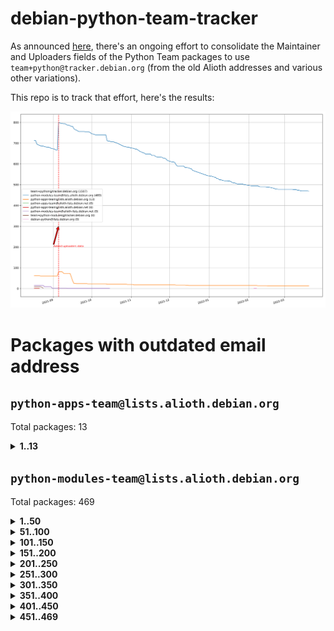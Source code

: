 # debian-python-team-tracker



As announced [here](https://lists.debian.org/debian-python/2021/08/msg00006.html), there's an ongoing effort to consolidate the Maintainer and Uploaders fields of the Python Team packages to use `team+python@tracker.debian.org` (from the old Alioth addresses and various other variations).



This repo is to track that effort, here's the results:



![Python team emails](images/python_team_emails.svg)


# Packages with outdated email address

## `python-apps-team@lists.alioth.debian.org`
Total packages: 13
<details>
<summary><b>1..13</b></summary>


| # | Package | Version |
| --- | --- | --- |
| 1 | [ctop](https://tracker.debian.org/ctop) | 1.0.0-2.1 |
| 2 | [db2twitter](https://tracker.debian.org/db2twitter) | 0.6-1.1 |
| 3 | [dodgy](https://tracker.debian.org/dodgy) | 0.1.9-3 |
| 4 | [etm](https://tracker.debian.org/etm) | 3.2.30-1.1 |
| 5 | [freealchemist](https://tracker.debian.org/freealchemist) | 0.5-1.1 |
| 6 | [kanboard-cli](https://tracker.debian.org/kanboard-cli) | 0.0.2-1.1 |
| 7 | [lightyears](https://tracker.debian.org/lightyears) | 1.4-2 |
| 8 | [pipenv](https://tracker.debian.org/pipenv) | 11.9.0-1.1 |
| 9 | [prospector](https://tracker.debian.org/prospector) | 1.1.7-2 |
| 10 | [pybik](https://tracker.debian.org/pybik) | 3.0-3.1 |
| 11 | [retweet](https://tracker.debian.org/retweet) | 0.10-1.1 |
| 12 | [sinntp](https://tracker.debian.org/sinntp) | 1.6-1.2 |
| 13 | [smem](https://tracker.debian.org/smem) | 1.5-1.1 |
</details>

## `python-modules-team@lists.alioth.debian.org`
Total packages: 469
<details>
<summary><b>1..50</b></summary>


| # | Package | Version |
| --- | --- | --- |
| 1 | [anorack](https://tracker.debian.org/anorack) | 0.2.7-1 |
| 2 | [anosql](https://tracker.debian.org/anosql) | 1.0.1-1 |
| 3 | [asn1crypto](https://tracker.debian.org/asn1crypto) | 1.4.0-1 |
| 4 | [astral](https://tracker.debian.org/astral) | 1.6.1-2 |
| 5 | [authres](https://tracker.debian.org/authres) | 1.2.0-2 |
| 6 | [automat](https://tracker.debian.org/automat) | 20.2.0-1 |
| 7 | [azure-cosmos-table-python](https://tracker.debian.org/azure-cosmos-table-python) | 1.0.5+git20191025-5 |
| 8 | [bdist-nsi](https://tracker.debian.org/bdist-nsi) | 0.1.5-2 |
| 9 | [bernhard](https://tracker.debian.org/bernhard) | 0.2.6-2 |
| 10 | [betamax](https://tracker.debian.org/betamax) | 0.8.1-2 |
| 11 | [bibtexparser](https://tracker.debian.org/bibtexparser) | 1.1.0+ds-3 |
| 12 | [binaryornot](https://tracker.debian.org/binaryornot) | 0.4.4+dfsg-4 |
| 13 | [bitstruct](https://tracker.debian.org/bitstruct) | 8.9.0-1 |
| 14 | [case](https://tracker.debian.org/case) | 1.5.3+dfsg-3 |
| 15 | [cerealizer](https://tracker.debian.org/cerealizer) | 0.8.1-3 |
| 16 | [chardet](https://tracker.debian.org/chardet) | 4.0.0-1 |
| 17 | [chargebee-python](https://tracker.debian.org/chargebee-python) | 1.6.6-1 |
| 18 | [codicefiscale](https://tracker.debian.org/codicefiscale) | 0.9+ds0-2 |
| 19 | [colorclass](https://tracker.debian.org/colorclass) | 2.2.0-2.2 |
| 20 | [colorspacious](https://tracker.debian.org/colorspacious) | 1.1.2-2 |
| 21 | [commonmark](https://tracker.debian.org/commonmark) | 0.9.1-3 |
| 22 | [constantly](https://tracker.debian.org/constantly) | 15.1.0-2 |
| 23 | [contextlib2](https://tracker.debian.org/contextlib2) | 0.6.0.post1-1 |
| 24 | [cookiecutter](https://tracker.debian.org/cookiecutter) | 1.7.3-1 |
| 25 | [coreapi](https://tracker.debian.org/coreapi) | 2.3.3-4 |
| 26 | [coreschema](https://tracker.debian.org/coreschema) | 0.0.4-3 |
| 27 | [cov-core](https://tracker.debian.org/cov-core) | 1.15.0-3 |
| 28 | [cppy](https://tracker.debian.org/cppy) | 1.1.0-2 |
| 29 | [cram](https://tracker.debian.org/cram) | 0.7-4 |
| 30 | [cssutils](https://tracker.debian.org/cssutils) | 1.0.2-3 |
| 31 | [d2to1](https://tracker.debian.org/d2to1) | 0.2.12-2 |
| 32 | [debiancontributors](https://tracker.debian.org/debiancontributors) | 0.7.8-2 |
| 33 | [devpi-common](https://tracker.debian.org/devpi-common) | 3.2.2-1.1 |
| 34 | [django-ajax-selects](https://tracker.debian.org/django-ajax-selects) | 1.7.0-3 |
| 35 | [django-bitfield](https://tracker.debian.org/django-bitfield) | 1.9.6-2 |
| 36 | [django-dirtyfields](https://tracker.debian.org/django-dirtyfields) | 1.3.1-2 |
| 37 | [django-environ](https://tracker.debian.org/django-environ) | 0.4.4-2 |
| 38 | [django-filter](https://tracker.debian.org/django-filter) | 2.4.0-1 |
| 39 | [django-hvad](https://tracker.debian.org/django-hvad) | 1.8.0-1.1 |
| 40 | [django-js-reverse](https://tracker.debian.org/django-js-reverse) | 0.7.3-1.1 |
| 41 | [django-macaddress](https://tracker.debian.org/django-macaddress) | 1.5.0-2 |
| 42 | [django-memoize](https://tracker.debian.org/django-memoize) | 2.2.0+dfsg-1 |
| 43 | [django-nose](https://tracker.debian.org/django-nose) | 1.4.6-2.1 |
| 44 | [django-notification](https://tracker.debian.org/django-notification) | 1.2.0-3 |
| 45 | [django-pagination](https://tracker.debian.org/django-pagination) | 1.0.7-4 |
| 46 | [django-paintstore](https://tracker.debian.org/django-paintstore) | 0.2-4 |
| 47 | [django-picklefield](https://tracker.debian.org/django-picklefield) | 3.0.1-1 |
| 48 | [django-pipeline](https://tracker.debian.org/django-pipeline) | 1.6.14-3 |
| 49 | [django-simple-redis-admin](https://tracker.debian.org/django-simple-redis-admin) | 1.4.0-2 |
| 50 | [django-stronghold](https://tracker.debian.org/django-stronghold) | 0.3.0+debian-2 |
</details>
<details>
<summary><b>51..100</b></summary>

| # | Package | Version |
| --- | --- | --- |
| 51 | [django-webpack-loader](https://tracker.debian.org/django-webpack-loader) | 0.6.0-2 |
| 52 | [django-wkhtmltopdf](https://tracker.debian.org/django-wkhtmltopdf) | 3.3.0-1 |
| 53 | [django-xmlrpc](https://tracker.debian.org/django-xmlrpc) | 0.1.8-2 |
| 54 | [djangorestframework-api-key](https://tracker.debian.org/djangorestframework-api-key) | 2.0.0-2 |
| 55 | [dkimpy](https://tracker.debian.org/dkimpy) | 1.0.5-1 |
| 56 | [dnsdiag](https://tracker.debian.org/dnsdiag) | 2.0.2-1 |
| 57 | [dockerpty](https://tracker.debian.org/dockerpty) | 0.4.1-2 |
| 58 | [drf-generators](https://tracker.debian.org/drf-generators) | 0.5.0-1 |
| 59 | [elasticsearch-curator](https://tracker.debian.org/elasticsearch-curator) | 5.8.1-1 |
| 60 | [enum34](https://tracker.debian.org/enum34) | 1.1.6-4 |
| 61 | [enzyme](https://tracker.debian.org/enzyme) | 0.4.1-2 |
| 62 | [exam](https://tracker.debian.org/exam) | 0.10.5-3 |
| 63 | [factory-boy](https://tracker.debian.org/factory-boy) | 2.11.1-3 |
| 64 | [faker](https://tracker.debian.org/faker) | 0.9.3-0.1 |
| 65 | [fakesleep](https://tracker.debian.org/fakesleep) | 0.1-2 |
| 66 | [fastchunking](https://tracker.debian.org/fastchunking) | 0.0.3-2 |
| 67 | [feedgenerator](https://tracker.debian.org/feedgenerator) | 1.9-2 |
| 68 | [flask-api](https://tracker.debian.org/flask-api) | 1.1+dfsg-1.1 |
| 69 | [flask-babelex](https://tracker.debian.org/flask-babelex) | 0.9.4-1 |
| 70 | [flask-bcrypt](https://tracker.debian.org/flask-bcrypt) | 0.7.1-2 |
| 71 | [flask-compress](https://tracker.debian.org/flask-compress) | 1.4.0-3 |
| 72 | [flask-gravatar](https://tracker.debian.org/flask-gravatar) | 0.4.2-2 |
| 73 | [flask-htmlmin](https://tracker.debian.org/flask-htmlmin) | 1.3.2-2 |
| 74 | [flask-ldapconn](https://tracker.debian.org/flask-ldapconn) | 0.7.2-1.1 |
| 75 | [flask-limiter](https://tracker.debian.org/flask-limiter) | 1.0.1-2 |
| 76 | [flask-mail](https://tracker.debian.org/flask-mail) | 0.9.1+dfsg1-1.1 |
| 77 | [flask-mongoengine](https://tracker.debian.org/flask-mongoengine) | 0.9.3-4 |
| 78 | [flask-multistatic](https://tracker.debian.org/flask-multistatic) | 1.0-2 |
| 79 | [flask-script](https://tracker.debian.org/flask-script) | 2.0.6-2 |
| 80 | [flask-silk](https://tracker.debian.org/flask-silk) | 0.2-18 |
| 81 | [flask-wtf](https://tracker.debian.org/flask-wtf) | 0.14.3-1 |
| 82 | [flufl.enum](https://tracker.debian.org/flufl.enum) | 4.1.1-3 |
| 83 | [flufl.i18n](https://tracker.debian.org/flufl.i18n) | 3.0.1-1 |
| 84 | [flufl.lock](https://tracker.debian.org/flufl.lock) | 5.0.1-1 |
| 85 | [flufl.password](https://tracker.debian.org/flufl.password) | 1.3-3 |
| 86 | [flufl.testing](https://tracker.debian.org/flufl.testing) | 0.7-2 |
| 87 | [gerritlib](https://tracker.debian.org/gerritlib) | 0.8.0-2 |
| 88 | [gmplot](https://tracker.debian.org/gmplot) | 1.2.0-2 |
| 89 | [gtextfsm](https://tracker.debian.org/gtextfsm) | 1.1.0-2 |
| 90 | [gtts](https://tracker.debian.org/gtts) | 2.0.3-1 |
| 91 | [gtts-token](https://tracker.debian.org/gtts-token) | 1.1.3-1 |
| 92 | [guzzle-sphinx-theme](https://tracker.debian.org/guzzle-sphinx-theme) | 0.7.11-5 |
| 93 | [hachoir](https://tracker.debian.org/hachoir) | 3.1.0+dfsg-3 |
| 94 | [haproxy-log-analysis](https://tracker.debian.org/haproxy-log-analysis) | 2.0~b0-2 |
| 95 | [heapdict](https://tracker.debian.org/heapdict) | 1.0.1-1 |
| 96 | [hiro](https://tracker.debian.org/hiro) | 0.5-2 |
| 97 | [hypothesis-auto](https://tracker.debian.org/hypothesis-auto) | 1.1.4-2 |
| 98 | [importmagic](https://tracker.debian.org/importmagic) | 0.1.7-2 |
| 99 | [inflection](https://tracker.debian.org/inflection) | 0.3.1-2 |
| 100 | [json-tricks](https://tracker.debian.org/json-tricks) | 3.11.0-2 |
</details>
<details>
<summary><b>101..150</b></summary>

| # | Package | Version |
| --- | --- | --- |
| 101 | [jsonhyperschema-codec](https://tracker.debian.org/jsonhyperschema-codec) | 1.0.3-2 |
| 102 | [jupyter-sphinx-theme](https://tracker.debian.org/jupyter-sphinx-theme) | 0.0.6+ds1-10 |
| 103 | [kitchen](https://tracker.debian.org/kitchen) | 1.2.6-2 |
| 104 | [kivy](https://tracker.debian.org/kivy) | 1.11.0-2 |
| 105 | [lazr.delegates](https://tracker.debian.org/lazr.delegates) | 2.0.3-2 |
| 106 | [lazr.smtptest](https://tracker.debian.org/lazr.smtptest) | 2.0.3-2 |
| 107 | [lexicon](https://tracker.debian.org/lexicon) | 3.3.17-1 |
| 108 | [libthumbor](https://tracker.debian.org/libthumbor) | 1.3.3-2 |
| 109 | [logilab-constraint](https://tracker.debian.org/logilab-constraint) | 0.6.0-2 |
| 110 | [mako](https://tracker.debian.org/mako) | 1.1.3+ds1-2 |
| 111 | [manuel](https://tracker.debian.org/manuel) | 1.10.1-2 |
| 112 | [mercurial-extension-utils](https://tracker.debian.org/mercurial-extension-utils) | 1.5.1-3 |
| 113 | [mercurial-keyring](https://tracker.debian.org/mercurial-keyring) | 1.3.1-3 |
| 114 | [milksnake](https://tracker.debian.org/milksnake) | 0.1.5-1 |
| 115 | [mimerender](https://tracker.debian.org/mimerender) | 0.6.0-2 |
| 116 | [mmllib](https://tracker.debian.org/mmllib) | 0.3.0.post1-2 |
| 117 | [mockldap](https://tracker.debian.org/mockldap) | 0.3.0-4 |
| 118 | [modernize](https://tracker.debian.org/modernize) | 0.7-2 |
| 119 | [moksha.common](https://tracker.debian.org/moksha.common) | 1.2.5-4 |
| 120 | [mrtparse](https://tracker.debian.org/mrtparse) | 1.6-2 |
| 121 | [musicbrainzngs](https://tracker.debian.org/musicbrainzngs) | 0.7.1-2 |
| 122 | [mutagen](https://tracker.debian.org/mutagen) | 1.45.1-2 |
| 123 | [mwic](https://tracker.debian.org/mwic) | 0.7.8-1 |
| 124 | [mysql-connector-python](https://tracker.debian.org/mysql-connector-python) | 8.0.15-2 |
| 125 | [nb2plots](https://tracker.debian.org/nb2plots) | 0.6-2 |
| 126 | [netmiko](https://tracker.debian.org/netmiko) | 2.4.2-1 |
| 127 | [networkx](https://tracker.debian.org/networkx) | 2.5+ds-2 |
| 128 | [nose2](https://tracker.debian.org/nose2) | 0.9.2-1 |
| 129 | [nose2-cov](https://tracker.debian.org/nose2-cov) | 1.0a4-3 |
| 130 | [ntplib](https://tracker.debian.org/ntplib) | 0.3.3-2 |
| 131 | [numpy-stl](https://tracker.debian.org/numpy-stl) | 2.9.0-1 |
| 132 | [obsub](https://tracker.debian.org/obsub) | 0.2-4 |
| 133 | [okasha](https://tracker.debian.org/okasha) | 0.2.4-4 |
| 134 | [overpass](https://tracker.debian.org/overpass) | 0.7-1 |
| 135 | [pastescript](https://tracker.debian.org/pastescript) | 2.0.2-4 |
| 136 | [pep8](https://tracker.debian.org/pep8) | 1.7.1-9 |
| 137 | [pep8-naming](https://tracker.debian.org/pep8-naming) | 0.10.0-1 |
| 138 | [pg8000](https://tracker.debian.org/pg8000) | 1.10.6-2 |
| 139 | [pidcat](https://tracker.debian.org/pidcat) | 2.1.0-4 |
| 140 | [plastex](https://tracker.debian.org/plastex) | 2.1-2 |
| 141 | [portio](https://tracker.debian.org/portio) | 0.5-4 |
| 142 | [power](https://tracker.debian.org/power) | 1.4+dfsg-4 |
| 143 | [pprintpp](https://tracker.debian.org/pprintpp) | 0.4.0-2 |
| 144 | [preggy](https://tracker.debian.org/preggy) | 1.4.4-1 |
| 145 | [ptable](https://tracker.debian.org/ptable) | 0.9.2-2 |
| 146 | [py-radix](https://tracker.debian.org/py-radix) | 0.10.0-3 |
| 147 | [py3dns](https://tracker.debian.org/py3dns) | 3.2.1-1 |
| 148 | [pyasn1](https://tracker.debian.org/pyasn1) | 0.4.8-1 |
| 149 | [pybindgen](https://tracker.debian.org/pybindgen) | 0.20.0+dfsg1-2 |
| 150 | [pycallgraph](https://tracker.debian.org/pycallgraph) | 1.1.3-1.2 |
</details>
<details>
<summary><b>151..200</b></summary>

| # | Package | Version |
| --- | --- | --- |
| 151 | [pycxx](https://tracker.debian.org/pycxx) | 7.1.4-0.2 |
| 152 | [pydbus](https://tracker.debian.org/pydbus) | 0.6.0-4 |
| 153 | [pydenticon](https://tracker.debian.org/pydenticon) | 0.3.1-2 |
| 154 | [pydispatcher](https://tracker.debian.org/pydispatcher) | 2.0.5-2 |
| 155 | [pydle](https://tracker.debian.org/pydle) | 0.9.4-2 |
| 156 | [pyeapi](https://tracker.debian.org/pyeapi) | 0.8.1-2 |
| 157 | [pyenchant](https://tracker.debian.org/pyenchant) | 3.2.0-1 |
| 158 | [pyfg](https://tracker.debian.org/pyfg) | 0.50-2 |
| 159 | [pyfiglet](https://tracker.debian.org/pyfiglet) | 0.8.0+dfsg-1 |
| 160 | [pyfribidi](https://tracker.debian.org/pyfribidi) | 0.12.0+repack-7 |
| 161 | [pygeoif](https://tracker.debian.org/pygeoif) | 0.7-2 |
| 162 | [pygtail](https://tracker.debian.org/pygtail) | 0.6.1-2 |
| 163 | [pygtkspellcheck](https://tracker.debian.org/pygtkspellcheck) | 4.0.5-2 |
| 164 | [pyinotify](https://tracker.debian.org/pyinotify) | 0.9.6-1.3 |
| 165 | [pyiosxr](https://tracker.debian.org/pyiosxr) | 0.52-1.1 |
| 166 | [pyjavaproperties](https://tracker.debian.org/pyjavaproperties) | 0.7-2 |
| 167 | [pyjokes](https://tracker.debian.org/pyjokes) | 0.5.0-3 |
| 168 | [pykcs11](https://tracker.debian.org/pykcs11) | 1.5.10-1 |
| 169 | [pylama](https://tracker.debian.org/pylama) | 7.4.3-3 |
| 170 | [pylibmc](https://tracker.debian.org/pylibmc) | 1.5.2-3 |
| 171 | [pylint-celery](https://tracker.debian.org/pylint-celery) | 0.3-5 |
| 172 | [pylint-common](https://tracker.debian.org/pylint-common) | 0.2.5-4 |
| 173 | [pylint-django](https://tracker.debian.org/pylint-django) | 2.0.13-1 |
| 174 | [pylint-flask](https://tracker.debian.org/pylint-flask) | 0.5-4 |
| 175 | [pylint-plugin-utils](https://tracker.debian.org/pylint-plugin-utils) | 0.6-1 |
| 176 | [pymacs](https://tracker.debian.org/pymacs) | 0.25-3 |
| 177 | [pymodbus](https://tracker.debian.org/pymodbus) | 2.1.0+dfsg-2 |
| 178 | [pynag](https://tracker.debian.org/pynag) | 1.1.2+dfsg-2 |
| 179 | [pynliner](https://tracker.debian.org/pynliner) | 0.8.0-2 |
| 180 | [pyopengl](https://tracker.debian.org/pyopengl) | 3.1.5+dfsg-1 |
| 181 | [pyprind](https://tracker.debian.org/pyprind) | 2.11.2-2 |
| 182 | [pyquery](https://tracker.debian.org/pyquery) | 1.2.9-4 |
| 183 | [pyrad](https://tracker.debian.org/pyrad) | 2.1-2 |
| 184 | [pysimplesoap](https://tracker.debian.org/pysimplesoap) | 1.16.2-3 |
| 185 | [pysmi](https://tracker.debian.org/pysmi) | 0.3.2-2 |
| 186 | [pysodium](https://tracker.debian.org/pysodium) | 0.7.0-2 |
| 187 | [pyspf](https://tracker.debian.org/pyspf) | 2.0.14-2 |
| 188 | [pysrt](https://tracker.debian.org/pysrt) | 1.0.1-2 |
| 189 | [pyssim](https://tracker.debian.org/pyssim) | 0.2-2 |
| 190 | [pytaglib](https://tracker.debian.org/pytaglib) | 0.3.6+dfsg-2 |
| 191 | [pytds](https://tracker.debian.org/pytds) | 1.10.0-1 |
| 192 | [pytest-bdd](https://tracker.debian.org/pytest-bdd) | 3.2.1-1 |
| 193 | [pytest-cookies](https://tracker.debian.org/pytest-cookies) | 0.4.0-1 |
| 194 | [pytest-django](https://tracker.debian.org/pytest-django) | 3.5.1-1 |
| 195 | [pytest-expect](https://tracker.debian.org/pytest-expect) | 1.1.0-2 |
| 196 | [pytest-httpbin](https://tracker.debian.org/pytest-httpbin) | 1.0.0-2 |
| 197 | [pytest-runner](https://tracker.debian.org/pytest-runner) | 2.11.1-1.2 |
| 198 | [pytest-sugar](https://tracker.debian.org/pytest-sugar) | 0.9.4-1 |
| 199 | [pytest-tornado](https://tracker.debian.org/pytest-tornado) | 0.8.1-1 |
| 200 | [pytest-vcr](https://tracker.debian.org/pytest-vcr) | 1.0.2-2 |
</details>
<details>
<summary><b>201..250</b></summary>

| # | Package | Version |
| --- | --- | --- |
| 201 | [python-activipy](https://tracker.debian.org/python-activipy) | 0.1-7 |
| 202 | [python-adal](https://tracker.debian.org/python-adal) | 1.2.2-1 |
| 203 | [python-aiohttp-session](https://tracker.debian.org/python-aiohttp-session) | 2.9.0-2 |
| 204 | [python-aioinflux](https://tracker.debian.org/python-aioinflux) | 0.9.0-2 |
| 205 | [python-aiomeasures](https://tracker.debian.org/python-aiomeasures) | 0.5.14-3 |
| 206 | [python-amqplib](https://tracker.debian.org/python-amqplib) | 1.0.2-2 |
| 207 | [python-aptly](https://tracker.debian.org/python-aptly) | 0.12.10-2 |
| 208 | [python-args](https://tracker.debian.org/python-args) | 0.1.0-3 |
| 209 | [python-arpy](https://tracker.debian.org/python-arpy) | 1.1.1-4 |
| 210 | [python-astor](https://tracker.debian.org/python-astor) | 0.8.1-1 |
| 211 | [python-base58](https://tracker.debian.org/python-base58) | 1.0.3-1.1 |
| 212 | [python-bcdoc](https://tracker.debian.org/python-bcdoc) | 0.16.0-2 |
| 213 | [python-bitbucket-api](https://tracker.debian.org/python-bitbucket-api) | 0.5.0-3 |
| 214 | [python-box](https://tracker.debian.org/python-box) | 3.4.6-2 |
| 215 | [python-btrees](https://tracker.debian.org/python-btrees) | 4.3.1-2 |
| 216 | [python-cerberus](https://tracker.debian.org/python-cerberus) | 1.3.2-1 |
| 217 | [python-click-log](https://tracker.debian.org/python-click-log) | 0.2.1-2 |
| 218 | [python-clint](https://tracker.debian.org/python-clint) | 0.5.1-3 |
| 219 | [python-cluster](https://tracker.debian.org/python-cluster) | 1.3.3-3 |
| 220 | [python-coloredlogs](https://tracker.debian.org/python-coloredlogs) | 7.3-2 |
| 221 | [python-colour](https://tracker.debian.org/python-colour) | 0.1.5-2 |
| 222 | [python-consul](https://tracker.debian.org/python-consul) | 0.7.1-1.1 |
| 223 | [python-cookies](https://tracker.debian.org/python-cookies) | 2.2.1-3 |
| 224 | [python-cpuinfo](https://tracker.debian.org/python-cpuinfo) | 5.0.0-2 |
| 225 | [python-crcmod](https://tracker.debian.org/python-crcmod) | 1.7+dfsg-2 |
| 226 | [python-cs](https://tracker.debian.org/python-cs) | 2.7.1-1 |
| 227 | [python-dbfread](https://tracker.debian.org/python-dbfread) | 2.0.7-3 |
| 228 | [python-decorator](https://tracker.debian.org/python-decorator) | 4.4.2-2 |
| 229 | [python-demjson](https://tracker.debian.org/python-demjson) | 2.2.4-5 |
| 230 | [python-diaspy](https://tracker.debian.org/python-diaspy) | 0.6.0-2 |
| 231 | [python-dictobj](https://tracker.debian.org/python-dictobj) | 0.4-4 |
| 232 | [python-distutils-extra](https://tracker.debian.org/python-distutils-extra) | 2.45 |
| 233 | [python-django-casclient](https://tracker.debian.org/python-django-casclient) | 1.5.3-1 |
| 234 | [python-django-etcd-settings](https://tracker.debian.org/python-django-etcd-settings) | 0.1.13+dfsg-3 |
| 235 | [python-django-gravatar2](https://tracker.debian.org/python-django-gravatar2) | 1.4.4-2 |
| 236 | [python-django-jsonfield](https://tracker.debian.org/python-django-jsonfield) | 1.4.0-2 |
| 237 | [python-django-push-notifications](https://tracker.debian.org/python-django-push-notifications) | 1.4.1-1 |
| 238 | [python-django-simple-history](https://tracker.debian.org/python-django-simple-history) | 2.7.0-1.1 |
| 239 | [python-dpkt](https://tracker.debian.org/python-dpkt) | 1.9.2-2 |
| 240 | [python-easywebdav](https://tracker.debian.org/python-easywebdav) | 1.2.0-8 |
| 241 | [python-envparse](https://tracker.debian.org/python-envparse) | 0.2.0-2 |
| 242 | [python-envs](https://tracker.debian.org/python-envs) | 1.2.6-1.1 |
| 243 | [python-epc](https://tracker.debian.org/python-epc) | 0.0.5-3 |
| 244 | [python-etcd](https://tracker.debian.org/python-etcd) | 0.4.5-2 |
| 245 | [python-ethtool](https://tracker.debian.org/python-ethtool) | 0.14-3 |
| 246 | [python-ewmh](https://tracker.debian.org/python-ewmh) | 0.1.6-2 |
| 247 | [python-exotel](https://tracker.debian.org/python-exotel) | 0.1.5-2 |
| 248 | [python-feather-format](https://tracker.debian.org/python-feather-format) | 0.3.1+dfsg1-4 |
| 249 | [python-flaky](https://tracker.debian.org/python-flaky) | 3.7.0-1 |
| 250 | [python-genty](https://tracker.debian.org/python-genty) | 1.3.2-1 |
</details>
<details>
<summary><b>251..300</b></summary>

| # | Package | Version |
| --- | --- | --- |
| 251 | [python-geoip2](https://tracker.debian.org/python-geoip2) | 2.9.0+dfsg1-2 |
| 252 | [python-gflags](https://tracker.debian.org/python-gflags) | 1.5.1-7 |
| 253 | [python-glob2](https://tracker.debian.org/python-glob2) | 0.5-3 |
| 254 | [python-hashids](https://tracker.debian.org/python-hashids) | 1.3.1-1 |
| 255 | [python-hidapi](https://tracker.debian.org/python-hidapi) | 0.9.0.post3-2 |
| 256 | [python-hiredis](https://tracker.debian.org/python-hiredis) | 1.0.1-1 |
| 257 | [python-hpilo](https://tracker.debian.org/python-hpilo) | 4.3-3 |
| 258 | [python-html2text](https://tracker.debian.org/python-html2text) | 2020.1.16-1 |
| 259 | [python-http-parser](https://tracker.debian.org/python-http-parser) | 0.9.0-1 |
| 260 | [python-httptools](https://tracker.debian.org/python-httptools) | 0.1.1-1 |
| 261 | [python-icalendar](https://tracker.debian.org/python-icalendar) | 4.0.3-4 |
| 262 | [python-iniparse](https://tracker.debian.org/python-iniparse) | 0.4-3 |
| 263 | [python-ipaddress](https://tracker.debian.org/python-ipaddress) | 1.0.23-1 |
| 264 | [python-ipfix](https://tracker.debian.org/python-ipfix) | 0.9.7-2 |
| 265 | [python-irodsclient](https://tracker.debian.org/python-irodsclient) | 0.8.1-2 |
| 266 | [python-isc-dhcp-leases](https://tracker.debian.org/python-isc-dhcp-leases) | 0.9.1-2 |
| 267 | [python-isoweek](https://tracker.debian.org/python-isoweek) | 1.3.3-3 |
| 268 | [python-jmespath](https://tracker.debian.org/python-jmespath) | 0.10.0-1 |
| 269 | [python-jsonrpc](https://tracker.debian.org/python-jsonrpc) | 1.13.0-1 |
| 270 | [python-junit-xml](https://tracker.debian.org/python-junit-xml) | 1.9-1 |
| 271 | [python-kanboard](https://tracker.debian.org/python-kanboard) | 1.0.1-1.1 |
| 272 | [python-langdetect](https://tracker.debian.org/python-langdetect) | 1.0.7-4 |
| 273 | [python-ldap](https://tracker.debian.org/python-ldap) | 3.2.0-4 |
| 274 | [python-ldapdomaindump](https://tracker.debian.org/python-ldapdomaindump) | 0.9.3-1 |
| 275 | [python-libguess](https://tracker.debian.org/python-libguess) | 1.1-4 |
| 276 | [python-logfury](https://tracker.debian.org/python-logfury) | 0.1.2-4 |
| 277 | [python-mailer](https://tracker.debian.org/python-mailer) | 0.8.1-4 |
| 278 | [python-mastodon](https://tracker.debian.org/python-mastodon) | 1.5.1-1 |
| 279 | [python-mccabe](https://tracker.debian.org/python-mccabe) | 0.6.1-3 |
| 280 | [python-measurement](https://tracker.debian.org/python-measurement) | 2.0.1-2 |
| 281 | [python-meld3](https://tracker.debian.org/python-meld3) | 1.0.2-3 |
| 282 | [python-mnemonic](https://tracker.debian.org/python-mnemonic) | 0.19-1 |
| 283 | [python-model-mommy](https://tracker.debian.org/python-model-mommy) | 1.6.0-2 |
| 284 | [python-morris](https://tracker.debian.org/python-morris) | 1.2-2 |
| 285 | [python-mpegdash](https://tracker.debian.org/python-mpegdash) | 0.2.0-1 |
| 286 | [python-multidict](https://tracker.debian.org/python-multidict) | 5.1.0-1 |
| 287 | [python-nine](https://tracker.debian.org/python-nine) | 1.1.0-1 |
| 288 | [python-noise](https://tracker.debian.org/python-noise) | 1.2.3-3 |
| 289 | [python-notify2](https://tracker.debian.org/python-notify2) | 0.3-4 |
| 290 | [python-ntlm-auth](https://tracker.debian.org/python-ntlm-auth) | 1.4.0-1 |
| 291 | [python-offtrac](https://tracker.debian.org/python-offtrac) | 0.1.0-2.1 |
| 292 | [python-opcua](https://tracker.debian.org/python-opcua) | 0.98.11-1 |
| 293 | [python-openid-cla](https://tracker.debian.org/python-openid-cla) | 1.2-2 |
| 294 | [python-openid-teams](https://tracker.debian.org/python-openid-teams) | 1.2-2 |
| 295 | [python-openidc-client](https://tracker.debian.org/python-openidc-client) | 0.6.0-1.1 |
| 296 | [python-opentimestamps](https://tracker.debian.org/python-opentimestamps) | 0.4.1-1 |
| 297 | [python-padme](https://tracker.debian.org/python-padme) | 1.1.1-3 |
| 298 | [python-pampy](https://tracker.debian.org/python-pampy) | 1.8.4-2 |
| 299 | [python-path-and-address](https://tracker.debian.org/python-path-and-address) | 2.0.1-2 |
| 300 | [python-pathtools](https://tracker.debian.org/python-pathtools) | 0.1.2-4 |
</details>
<details>
<summary><b>301..350</b></summary>

| # | Package | Version |
| --- | --- | --- |
| 301 | [python-paypal](https://tracker.debian.org/python-paypal) | 1.2.5-3 |
| 302 | [python-peakutils](https://tracker.debian.org/python-peakutils) | 1.3.3+ds-2 |
| 303 | [python-pem](https://tracker.debian.org/python-pem) | 19.1.0-1 |
| 304 | [python-persistent](https://tracker.debian.org/python-persistent) | 4.6.4-0.2 |
| 305 | [python-pex](https://tracker.debian.org/python-pex) | 1.1.14-3.1 |
| 306 | [python-pgpdump](https://tracker.debian.org/python-pgpdump) | 1.5-2 |
| 307 | [python-pgspecial](https://tracker.debian.org/python-pgspecial) | 1.11.10+dfsg1-1 |
| 308 | [python-phonenumbers](https://tracker.debian.org/python-phonenumbers) | 8.12.1-1 |
| 309 | [python-picklable-itertools](https://tracker.debian.org/python-picklable-itertools) | 0.1.1-3 |
| 310 | [python-plaster](https://tracker.debian.org/python-plaster) | 1.0-2 |
| 311 | [python-plaster-pastedeploy](https://tracker.debian.org/python-plaster-pastedeploy) | 0.5-3 |
| 312 | [python-prctl](https://tracker.debian.org/python-prctl) | 1.7-2 |
| 313 | [python-preshed](https://tracker.debian.org/python-preshed) | 3.0.2-1 |
| 314 | [python-pretend](https://tracker.debian.org/python-pretend) | 1.0.9-1 |
| 315 | [python-prettylog](https://tracker.debian.org/python-prettylog) | 0.1.0-2 |
| 316 | [python-priority](https://tracker.debian.org/python-priority) | 1.3.0-3 |
| 317 | [python-progressbar](https://tracker.debian.org/python-progressbar) | 2.5-2 |
| 318 | [python-pskc](https://tracker.debian.org/python-pskc) | 1.1-3 |
| 319 | [python-py-zipkin](https://tracker.debian.org/python-py-zipkin) | 0.15.0-1.1 |
| 320 | [python-pyasn1-modules](https://tracker.debian.org/python-pyasn1-modules) | 0.2.1-1 |
| 321 | [python-pyftpdlib](https://tracker.debian.org/python-pyftpdlib) | 1.5.4-2 |
| 322 | [python-pygerrit2](https://tracker.debian.org/python-pygerrit2) | 2.0.4-2 |
| 323 | [python-pypump](https://tracker.debian.org/python-pypump) | 0.7-3 |
| 324 | [python-pysnmp4-apps](https://tracker.debian.org/python-pysnmp4-apps) | 0.3.2-2.2 |
| 325 | [python-pysnmp4-mibs](https://tracker.debian.org/python-pysnmp4-mibs) | 0.1.3-3 |
| 326 | [python-pytest-benchmark](https://tracker.debian.org/python-pytest-benchmark) | 3.2.2-2 |
| 327 | [python-pyvmomi](https://tracker.debian.org/python-pyvmomi) | 6.7.1-3 |
| 328 | [python-rarfile](https://tracker.debian.org/python-rarfile) | 3.1-1 |
| 329 | [python-ratelimiter](https://tracker.debian.org/python-ratelimiter) | 1.2.0.post0-1 |
| 330 | [python-redisearch-py](https://tracker.debian.org/python-redisearch-py) | 1.0.0-1 |
| 331 | [python-releases](https://tracker.debian.org/python-releases) | 1.6.3-1 |
| 332 | [python-repoze.lru](https://tracker.debian.org/python-repoze.lru) | 0.7-2 |
| 333 | [python-repoze.sphinx.autointerface](https://tracker.debian.org/python-repoze.sphinx.autointerface) | 0.8-0.2 |
| 334 | [python-repoze.tm2](https://tracker.debian.org/python-repoze.tm2) | 2.0-2 |
| 335 | [python-requests-ntlm](https://tracker.debian.org/python-requests-ntlm) | 1.1.0-1.1 |
| 336 | [python-requirements-detector](https://tracker.debian.org/python-requirements-detector) | 0.6-2 |
| 337 | [python-restless](https://tracker.debian.org/python-restless) | 2.1.1-2 |
| 338 | [python-rpaths](https://tracker.debian.org/python-rpaths) | 0.13-1.1 |
| 339 | [python-rply](https://tracker.debian.org/python-rply) | 0.7.7-2 |
| 340 | [python-schedutils](https://tracker.debian.org/python-schedutils) | 0.6-2.1 |
| 341 | [python-schema](https://tracker.debian.org/python-schema) | 0.6.7-3 |
| 342 | [python-schroot](https://tracker.debian.org/python-schroot) | 0.4-4 |
| 343 | [python-scp](https://tracker.debian.org/python-scp) | 0.13.0-2 |
| 344 | [python-scripttest](https://tracker.debian.org/python-scripttest) | 1.3-3 |
| 345 | [python-scruffy](https://tracker.debian.org/python-scruffy) | 0.3.3-2 |
| 346 | [python-sdnotify](https://tracker.debian.org/python-sdnotify) | 0.3.1-2 |
| 347 | [python-serverfiles](https://tracker.debian.org/python-serverfiles) | 0.3.0-1 |
| 348 | [python-service-identity](https://tracker.debian.org/python-service-identity) | 18.1.0-6 |
| 349 | [python-sexpdata](https://tracker.debian.org/python-sexpdata) | 0.0.3-2 |
| 350 | [python-shade](https://tracker.debian.org/python-shade) | 1.30.0-3 |
</details>
<details>
<summary><b>351..400</b></summary>

| # | Package | Version |
| --- | --- | --- |
| 351 | [python-shellescape](https://tracker.debian.org/python-shellescape) | 3.4.1-4 |
| 352 | [python-simpy](https://tracker.debian.org/python-simpy) | 2.3.1+dfsg-2 |
| 353 | [python-simpy3](https://tracker.debian.org/python-simpy3) | 3.0.11-2 |
| 354 | [python-slimmer](https://tracker.debian.org/python-slimmer) | 0.1.30-8 |
| 355 | [python-slugify](https://tracker.debian.org/python-slugify) | 4.0.0-1 |
| 356 | [python-smstrade](https://tracker.debian.org/python-smstrade) | 0.2.4-6 |
| 357 | [python-socketpool](https://tracker.debian.org/python-socketpool) | 0.5.3-5 |
| 358 | [python-sphinx-issues](https://tracker.debian.org/python-sphinx-issues) | 1.2.0-2 |
| 359 | [python-spur](https://tracker.debian.org/python-spur) | 0.3.21-1 |
| 360 | [python-srp](https://tracker.debian.org/python-srp) | 1.0.15-1 |
| 361 | [python-statsd](https://tracker.debian.org/python-statsd) | 3.3.0-2 |
| 362 | [python-stopit](https://tracker.debian.org/python-stopit) | 1.1.2-1 |
| 363 | [python-structlog](https://tracker.debian.org/python-structlog) | 20.1.0-1 |
| 364 | [python-sunlight](https://tracker.debian.org/python-sunlight) | 1.1.5-3 |
| 365 | [python-suntime](https://tracker.debian.org/python-suntime) | 1.2.5-2 |
| 366 | [python-tempita](https://tracker.debian.org/python-tempita) | 0.5.2-6 |
| 367 | [python-test-server](https://tracker.debian.org/python-test-server) | 0.0.27-2 |
| 368 | [python-testing.common.database](https://tracker.debian.org/python-testing.common.database) | 2.0.0-2 |
| 369 | [python-testing.mysqld](https://tracker.debian.org/python-testing.mysqld) | 1.4.0-4 |
| 370 | [python-testing.postgresql](https://tracker.debian.org/python-testing.postgresql) | 1.3.0-2 |
| 371 | [python-thriftpy](https://tracker.debian.org/python-thriftpy) | 0.3.9+ds1-1 |
| 372 | [python-tinycss](https://tracker.debian.org/python-tinycss) | 0.4-3 |
| 373 | [python-tktreectrl](https://tracker.debian.org/python-tktreectrl) | 2.0.2-3 |
| 374 | [python-translationstring](https://tracker.debian.org/python-translationstring) | 1.4-1 |
| 375 | [python-twitter](https://tracker.debian.org/python-twitter) | 3.3-2 |
| 376 | [python-typeguard](https://tracker.debian.org/python-typeguard) | 2.2.2-1.1 |
| 377 | [python-udatetime](https://tracker.debian.org/python-udatetime) | 0.0.16-4 |
| 378 | [python-unicodecsv](https://tracker.debian.org/python-unicodecsv) | 0.14.1-2 |
| 379 | [python-urlobject](https://tracker.debian.org/python-urlobject) | 2.4.3-3 |
| 380 | [python-urwidtrees](https://tracker.debian.org/python-urwidtrees) | 1.0.3.dev0-1 |
| 381 | [python-utils](https://tracker.debian.org/python-utils) | 2.3.0-2 |
| 382 | [python-vagrant](https://tracker.debian.org/python-vagrant) | 0.5.15-3 |
| 383 | [python-venusian](https://tracker.debian.org/python-venusian) | 3.0.0-1 |
| 384 | [python-vobject](https://tracker.debian.org/python-vobject) | 0.9.6.1-0.2 |
| 385 | [python-webob](https://tracker.debian.org/python-webob) | 1:1.8.6-1.1 |
| 386 | [python-wget](https://tracker.debian.org/python-wget) | 3.2-3 |
| 387 | [python-wheezy.template](https://tracker.debian.org/python-wheezy.template) | 0.1.167-2 |
| 388 | [python-whoosh](https://tracker.debian.org/python-whoosh) | 2.7.4+git6-g9134ad92-5 |
| 389 | [python-wither](https://tracker.debian.org/python-wither) | 1.1-2 |
| 390 | [python-wsgilog](https://tracker.debian.org/python-wsgilog) | 0.3.1-3 |
| 391 | [python-yaswfp](https://tracker.debian.org/python-yaswfp) | 0.9.3-1.1 |
| 392 | [python-zc.customdoctests](https://tracker.debian.org/python-zc.customdoctests) | 1.0.1-2 |
| 393 | [python-zipp](https://tracker.debian.org/python-zipp) | 1.0.0-3 |
| 394 | [python-zxcvbn](https://tracker.debian.org/python-zxcvbn) | 4.4.28-2 |
| 395 | [python3-proselint](https://tracker.debian.org/python3-proselint) | 0.10.2-2 |
| 396 | [pythondialog](https://tracker.debian.org/pythondialog) | 3.5.1-1 |
| 397 | [pytoml](https://tracker.debian.org/pytoml) | 0.1.21-1 |
| 398 | [pyuca](https://tracker.debian.org/pyuca) | 1.2-2 |
| 399 | [pyutilib](https://tracker.debian.org/pyutilib) | 5.8.0-1 |
| 400 | [pywavelets](https://tracker.debian.org/pywavelets) | 1.1.1-1 |
</details>
<details>
<summary><b>401..450</b></summary>

| # | Package | Version |
| --- | --- | --- |
| 401 | [pywinrm](https://tracker.debian.org/pywinrm) | 0.3.0-2 |
| 402 | [quark-sphinx-theme](https://tracker.debian.org/quark-sphinx-theme) | 0.5.1-2 |
| 403 | [recommonmark](https://tracker.debian.org/recommonmark) | 0.6.0+ds-1 |
| 404 | [redis-py-cluster](https://tracker.debian.org/redis-py-cluster) | 2.0.0-1 |
| 405 | [reparser](https://tracker.debian.org/reparser) | 1.4.3-1 |
| 406 | [requests-aws](https://tracker.debian.org/requests-aws) | 0.1.5-2 |
| 407 | [ripe-atlas-cousteau](https://tracker.debian.org/ripe-atlas-cousteau) | 1.4.2-3 |
| 408 | [ripe-atlas-sagan](https://tracker.debian.org/ripe-atlas-sagan) | 1.2.2-2 |
| 409 | [robot-detection](https://tracker.debian.org/robot-detection) | 0.4.0-2 |
| 410 | [routes](https://tracker.debian.org/routes) | 2.5.1-1 |
| 411 | [sgmllib3k](https://tracker.debian.org/sgmllib3k) | 1.0.0-3 |
| 412 | [simplegeneric](https://tracker.debian.org/simplegeneric) | 0.8.1-3 |
| 413 | [singledispatch](https://tracker.debian.org/singledispatch) | 3.4.0.3-3 |
| 414 | [sireader](https://tracker.debian.org/sireader) | 1.1.1-2 |
| 415 | [sleekxmpp](https://tracker.debian.org/sleekxmpp) | 1.3.3-6 |
| 416 | [slimit](https://tracker.debian.org/slimit) | 0.8.1-4 |
| 417 | [smartypants](https://tracker.debian.org/smartypants) | 2.0.0-2 |
| 418 | [sortedcontainers](https://tracker.debian.org/sortedcontainers) | 2.1.0-2 |
| 419 | [speaklater](https://tracker.debian.org/speaklater) | 1.3-5 |
| 420 | [sphinx](https://tracker.debian.org/sphinx) | 1.8.5-2 |
| 421 | [sphinx](https://tracker.debian.org/sphinx) | 1.8.5-3 |
| 422 | [sphinx](https://tracker.debian.org/sphinx) | 1.8.5-4 |
| 423 | [sphinx](https://tracker.debian.org/sphinx) | 1.8.5-5 |
| 424 | [sphinx](https://tracker.debian.org/sphinx) | 2.4.3-2 |
| 425 | [sphinx](https://tracker.debian.org/sphinx) | 2.4.3-4 |
| 426 | [sphinx-autorun](https://tracker.debian.org/sphinx-autorun) | 1.1.0-3.1 |
| 427 | [sphinx-celery](https://tracker.debian.org/sphinx-celery) | 2.0.0-1 |
| 428 | [sphinx-intl](https://tracker.debian.org/sphinx-intl) | 2.0.1-2 |
| 429 | [sphinxcontrib-devhelp](https://tracker.debian.org/sphinxcontrib-devhelp) | 1.0.2-2 |
| 430 | [sphinxcontrib-doxylink](https://tracker.debian.org/sphinxcontrib-doxylink) | 1.5-1 |
| 431 | [sphinxcontrib-log-cabinet](https://tracker.debian.org/sphinxcontrib-log-cabinet) | 1.0.1-2 |
| 432 | [sphinxcontrib-qthelp](https://tracker.debian.org/sphinxcontrib-qthelp) | 1.0.3-2 |
| 433 | [sphinxcontrib-rubydomain](https://tracker.debian.org/sphinxcontrib-rubydomain) | 0.1~dev-20100804-2 |
| 434 | [sphinxcontrib-websupport](https://tracker.debian.org/sphinxcontrib-websupport) | 1.2.4-1 |
| 435 | [sphinxtesters](https://tracker.debian.org/sphinxtesters) | 0.2.3-1 |
| 436 | [sshpubkeys](https://tracker.debian.org/sshpubkeys) | 3.1.0-2.1 |
| 437 | [sshtunnel](https://tracker.debian.org/sshtunnel) | 0.1.4-2 |
| 438 | [stardicter](https://tracker.debian.org/stardicter) | 1.2-1 |
| 439 | [straight.plugin](https://tracker.debian.org/straight.plugin) | 1.4.1-3 |
| 440 | [stsci.distutils](https://tracker.debian.org/stsci.distutils) | 0.3.7-5 |
| 441 | [tagpy](https://tracker.debian.org/tagpy) | 2013.1-7 |
| 442 | [terminaltables](https://tracker.debian.org/terminaltables) | 3.1.0-3 |
| 443 | [texext](https://tracker.debian.org/texext) | 0.6.6-2 |
| 444 | [tinydb](https://tracker.debian.org/tinydb) | 3.15.2-2 |
| 445 | [translation-finder](https://tracker.debian.org/translation-finder) | 1.0-1 |
| 446 | [transmissionrpc](https://tracker.debian.org/transmissionrpc) | 0.11-4 |
| 447 | [txws](https://tracker.debian.org/txws) | 0.9.1-4 |
| 448 | [txzmq](https://tracker.debian.org/txzmq) | 0.8.0-2 |
| 449 | [typogrify](https://tracker.debian.org/typogrify) | 1:2.0.7-2 |
| 450 | [u-msgpack-python](https://tracker.debian.org/u-msgpack-python) | 2.3.0-2 |
</details>
<details>
<summary><b>451..469</b></summary>

| # | Package | Version |
| --- | --- | --- |
| 451 | [utidylib](https://tracker.debian.org/utidylib) | 0.5-3 |
| 452 | [vcr.py](https://tracker.debian.org/vcr.py) | 4.0.2-1 |
| 453 | [vim-autopep8](https://tracker.debian.org/vim-autopep8) | 1.2.0-2 |
| 454 | [vsts-cd-manager](https://tracker.debian.org/vsts-cd-manager) | 1.0.2-3 |
| 455 | [wchartype](https://tracker.debian.org/wchartype) | 0.1-2 |
| 456 | [webpy](https://tracker.debian.org/webpy) | 1:0.61-1 |
| 457 | [whichcraft](https://tracker.debian.org/whichcraft) | 0.4.1-2 |
| 458 | [wikitrans](https://tracker.debian.org/wikitrans) | 1.3-1 |
| 459 | [willow](https://tracker.debian.org/willow) | 1.4-1 |
| 460 | [wlc](https://tracker.debian.org/wlc) | 1.2-1 |
| 461 | [wokkel](https://tracker.debian.org/wokkel) | 18.0.0-3.1 |
| 462 | [wsgiproxy2](https://tracker.debian.org/wsgiproxy2) | 0.4.5-1.1 |
| 463 | [wtf-peewee](https://tracker.debian.org/wtf-peewee) | 3.0.0+dfsg-2 |
| 464 | [wtforms](https://tracker.debian.org/wtforms) | 2.2.1-2 |
| 465 | [xhtml2pdf](https://tracker.debian.org/xhtml2pdf) | 0.2.4-1 |
| 466 | [xlwt](https://tracker.debian.org/xlwt) | 1.3.0-3 |
| 467 | [zc.lockfile](https://tracker.debian.org/zc.lockfile) | 2.0-1 |
| 468 | [zict](https://tracker.debian.org/zict) | 2.0.0-1 |
| 469 | [zope.deprecation](https://tracker.debian.org/zope.deprecation) | 4.4.0-4 |
</details>

